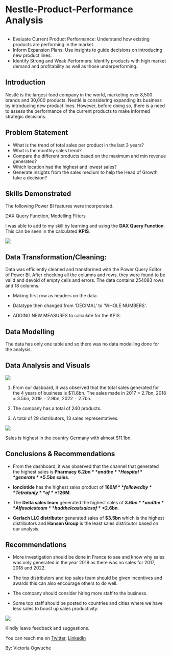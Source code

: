 # Nestle-Product-Performance Analysis

![]()

- Evaluate Current Product Performance: Understand how existing products are performing in the market.
- Inform Expansion Plans: Use insights to guide decisions on introducing new product lines.
- Identify Strong and Weak Performers: Identify products with high market demand and profitability as well as those underperforming.

## Introduction
Nestlé is the largest food company in the world, marketing over 8,500 brands and 30,000 products. Nestlé is considering expanding its business by introducing new product lines. However, before doing so, there is a need to assess the performance of the current products to make informed strategic decisions.

## Problem Statement

- What is the trend of total sales per product in the last 3 years?
- What is the monthly sales trend?
- Compare the different products based on the maximum and min revenue generated?
- Which location had the highest and lowest sales?
- Generate insights from the sales medium to help the Head of Growth take a decision?

## Skills Demonstrated
The following Power BI features were incorporated.

DAX Query Function,
Modelling
Filters

I was able to add to my skill by learning and using the **DAX Query Function**. This can be seen in the calculated **KPIS**.

![](Phar2.png)

## Data Transformation/Cleaning:

Data was efficiently cleaned and transformed with the Power Query Editor of Power BI. After checking all the columns and rows, they were found to be valid and devoid of empty cells and errors. The data contains 254083 rows and 18 columns.

- Making first row as headers on the data.

- Datatype then changed from 'DECIMAL' to 'WHOLE NUMBERS'.

- ADDING NEW MEASURES to calculate for the KPIS.

## Data Modelling

The data has only one table and so there was no data modelling done for the analysis.

## Data Analysis and Visuals

![](Dashboard.png)

1. From our dasboard, it was observed that the total sales generated for the 4 years of business is $11.8bn. The sales made in 2017 = 2.7bn, 2018 = 3.5bn, 
2019 = 2.9bn, 2022 = 2.7bn.    

3. The company has a total of 240 products.

4. A total of 29 distributors, 13 sales representatives.


![](Phar4.png)

Sales is highest in the country Germany with almost $11.1bn.

## Conclusions & Recommendations

- From the dashboard, it was observed that the channel that generated the highest sales is **Pharmacy** **$6.2bn** and the **Hospital** generate **$5.5bn sales**.

- **Ionclotide** has the highest sales product of **$169M** followed by **Tetratanly** of **$126M**.

- The **Delta sales team** generated the highest sales of **$3.6bn** and the **Alfa sales team** had the least sales of **$2.6bn**.

- **Gerlach LLC distributor** generated sales of **$3.5bn** which is the highest distributors and **Hansen Group** is the least sales distributor based on our 
analysis.

## Recommendations

- More investigation should be done in France to see and know why sales was only generated in the year 2018 as there was no sales for 2017, 2018 and 2022.

- The top distributors and top sales team should be given incentives and awards this can also encourage others to do well.

- The company should consider hiring more staff to the business. 

- Some top staff should be posted to countries and cities where we have less sales to boost up sales productivity.

![](thankyou.png)

Kindly leave feedback and suggestions.

You can reach me on [Twitter](https://twitter.com/vicky_star0), [LinkedIn](www.linkedin.com/in/victoriaogwuche)

By: Victoria Ogwuche
